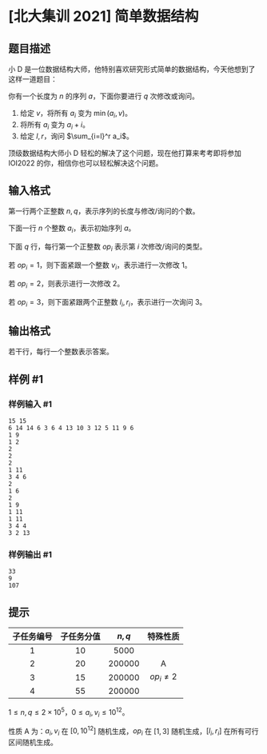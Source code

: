 # [北大集训 2021] 简单数据结构

## 题目描述

小 D 是一位数据结构大师，他特别喜欢研究形式简单的数据结构，今天他想到了这样一道题目：

你有一个长度为 $n$ 的序列 $a$，下面你要进行 $q$ 次修改或询问。

1. 给定 $v$，将所有 $a_i$ 变为 $\min(a_i, v)$。
2. 将所有 $a_i$ 变为 $a_i + i$。
3. 给定 $l, r$，询问 $\sum_{i=l}^r a_i$。

顶级数据结构大师小 D 轻松的解决了这个问题，现在他打算来考考即将参加 IOI2022 的你，相信你也可以轻松解决这个问题。

## 输入格式

第一行两个正整数 $n, q$，表示序列的长度与修改/询问的个数。

下面一行 $n$ 个整数 $a_i$，表示初始序列 $a$。

下面 $q$ 行，每行第一个正整数 $op_i$ 表示第 $i$ 次修改/询问的类型。

若 $op_i = 1$，则下面紧跟一个整数 $v_i$，表示进行一次修改 1。

若 $op_i = 2$，则表示进行一次修改 2。

若 $op_i = 3$，则下面紧跟两个正整数 $l_i, r_i$，表示进行一次询问 3。


## 输出格式

若干行，每行一个整数表示答案。

## 样例 #1

### 样例输入 #1
```
15 15
6 14 14 6 3 6 4 13 10 3 12 5 11 9 6
1 9
1 2
2
2
2
1 11
3 4 6
2
1 6
2
1 9
1 11
1 11
3 4 4
3 2 13
```

### 样例输出 #1

```
33
9
107
```

## 提示

| 子任务编号 | 子任务分值 |  $n,q$   |   特殊性质   |
| :--------: | :--------: | :------: | :----------: |
|    $1$     |    $10$    |  $5000$  |              |
|    $2$     |    $20$    | $200000$ |      A       |
|    $3$     |    $15$    | $200000$ | $op_i\neq 2$ |
|    $4$     |    $55$    | $200000$ |              |




$1 \leq n, q \leq 2 \times 10^5$，$0 \leq a_i, v_i \leq 10^{12}$。

性质 A 为：$a_i, v_i$ 在 $[0, 10^{12}]$ 随机生成，$op_i$ 在 $[1, 3]$ 随机生成，$[l_i, r_i]$ 在所有可行区间随机生成。

